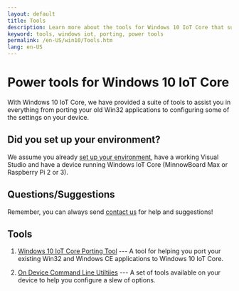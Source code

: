 ```yaml
---
layout: default
title: Tools
description: Learn more about the tools for Windows 10 IoT Core that support activities like porting code and command-line configuration. 
keyword: tools, windows iot, porting, power tools
permalink: /en-US/win10/Tools.htm
lang: en-US
---
```


# Power tools for Windows 10 IoT Core

With Windows 10 IoT Core, we have provided a suite of tools to assist you in everything from porting your old Win32 applications to configuring some of the settings on your device.

## Did you set up your environment?

We assume you already [set up your environment]({{site.baseurl}}/{{page.lang}}/GetStarted.htm), have a working Visual Studio and have a device running Windows IoT Core (MinnowBoard Max or Raspberry Pi 2 or 3).

## Questions/Suggestions

Remember, you can always send [contact us]({{site.baseurl}}/{{page.lang}}/Community.htm#contact) for help and suggestions!

## Tools

1. [Windows 10 IoT Core Porting Tool]({{site.baseurl}}/{{page.lang}}/win10/tools/IoTAPIPortingTool.htm) --- A tool for helping you port your existing Win32 and Windows CE applications to Windows 10 IoT Core.

2. [On Device Command Line Utiltiies]({{site.baseurl}}/{{page.lang}}/win10/tools/CommandLineUtils.htm) --- A set of tools available on your device to help you configure a slew of options.
